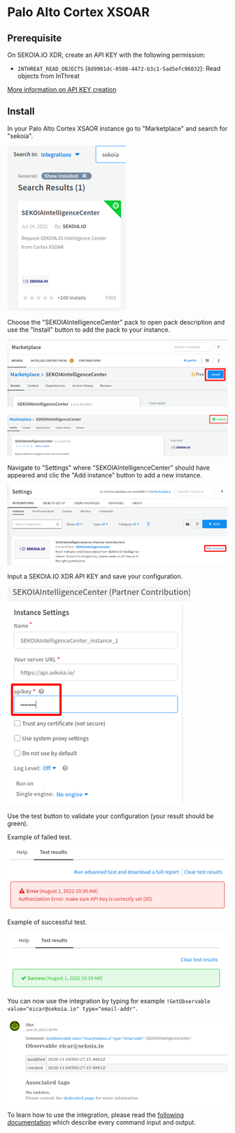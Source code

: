 # Palo Alto Cortex XSOAR


## Prerequisite

On SEKOIA.IO XDR, create an API KEY with the following permission:
- `INTHREAT_READ_OBJECTS` (`8d9901dc-0508-4472-b3c1-5ad5efc96032`): Read objects from InThreat

[More information on API KEY creation](../../../getting_started/manage_api_keys.md)

## Install

In your Palo Alto Cortex XSAOR instance go to "Marketplace" and search for "sekoia".

![!View of SEKOIA.IO CTI integration in PaloAlto Marketplace](paloalto_xsoar_images/marketplace.png)

Choose the "SEKOIAIntelligenceCenter" pack to open pack description and use the "Install" button to add the pack to your instance.

![!Installation of SEKOIA.IO CTI integration](paloalto_xsoar_images/installation.png)

![!Installed SEKOIA.IO CTI integration](paloalto_xsoar_images/installed.png)

Navigate to "Settings" where "SEKOIAIntelligenceCenter" should have appeared and clic the "Add instance" button to add a new instance.

![!Add a new instance of the integratino](paloalto_xsoar_images/add_instance.png)

Input a SEKOIA.IO XDR API KEY and save your configuration.

![!Configure instance API KEY](paloalto_xsoar_images/configure_apikey.png)

Use the test button to validate your configuration (your result should be green).

Example of failed test.

![!Test configuration, example of failed test](paloalto_xsoar_images/test_failed.png)

Example of successful test.

![!Test configuration, example of sucessfull test](paloalto_xsoar_images/test_ok.png)

You can now use the integration by typing for example `!GetObservable value="eicar@sekoia.io" type="email-addr"`.

![!Example of usage](paloalto_xsoar_images/usage.png)

To learn how to use the integration, please read the [following documentation](https://xsoar.pan.dev/docs/reference/integrations/sekoia-intelligence-center#commands) which describe every command input and output.
